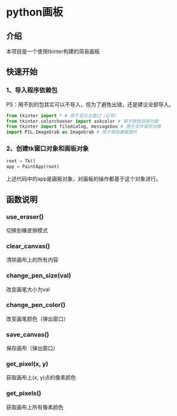 # python画板

## 介绍

本项目是一个使用tkinter构建的简易画板

## 快速开始

### 1、导入程序依赖包

PS：用不到的包其实可以不导入，但为了避免出错，还是建议全部导入。

```python
from tkinter import * # 用于显示主窗口（必导）
from tkinter.colorchooser import askcolor # 用于颜色选择功能
from tkinter import filedialog, messagebox # 用于文件保存功能
import PIL.ImageGrab as ImageGrab # 用于保存画板图片
```

### 2、创建tk窗口对象和画板对象

```python
root = Tk()
app = PaintApp(root)
```

上述代码中的app是画板对象，对画板的操作都基于这个对象进行。

## 函数说明

### use_eraser()
 
切换到橡皮擦模式

### clear_canvas()

清除画布上的所有内容

### change_pen_size(val)

改变画笔大小为val

### change_pen_color()

改变画笔颜色（弹出窗口）

### save_canvas()

保存画布（弹出窗口）

### get_pixel(x, y)

获取画布上(x, y)点的像素颜色

### get_pixels()

获取画布上所有像素颜色